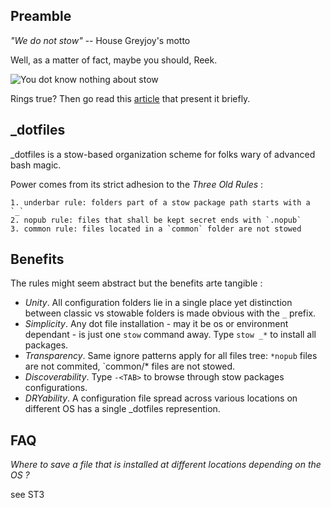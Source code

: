 Preamble
--------

*"We do not stow"* -- House Greyjoy's motto

Well, as a matter of fact, maybe you should, Reek.

![You dot know nothing about stow](https://dl.dropboxusercontent.com/u/1026715/ygritte-meme.png)

Rings true? Then go read this [article](http://brandon.invergo.net/news/2012-05-26-using-gnu-stow-to-manage-your-dotfiles.html) that present it briefly.

_dotfiles
---------

_dotfiles is a stow-based organization scheme for folks wary of advanced
bash magic.

Power comes from its strict adhesion to the *Three Old Rules* :

    1. underbar rule: folders part of a stow package path starts with a `_`
    2. nopub rule: files that shall be kept secret ends with `.nopub`
    3. common rule: files located in a `common` folder are not stowed

Benefits
--------

The rules might seem abstract but the benefits arte tangible :

- *Unity*. All configuration folders lie in a single place yet distinction between
  classic vs stowable folders is made obvious with the `_` prefix.
- *Simplicity*. Any dot file installation - may it be os or environment
  dependant - is just one `stow` command away. Type `stow _*` to install all
  packages.
- *Transparency*. Same ignore patterns apply for all files tree: `*nopub` files
  are not commited, `common/* files are not stowed.
- *Discoverability*. Type `-<TAB>` to browse through stow packages
  configurations.
- *DRYability*. A configuration file spread across various locations on
  different OS has a single _dotfiles represention.

FAQ
---

*Where to save a file that is installed at different locations depending on the
OS ?*

see ST3
